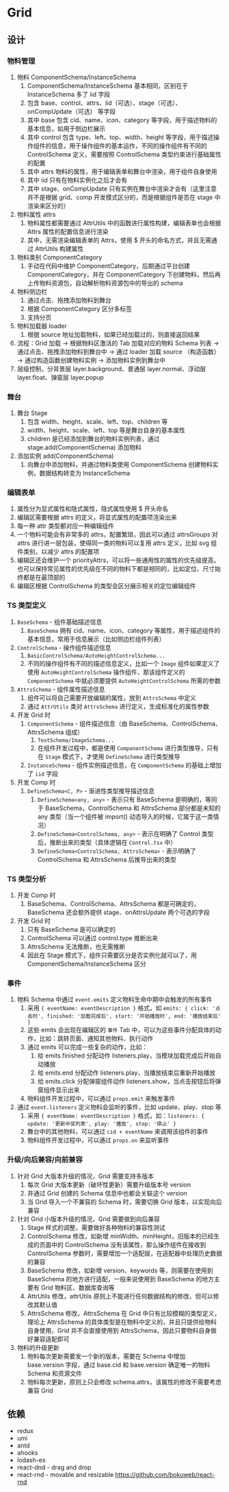 # Grid

## 设计

### 物料管理

1. 物料 ComponentSchema/InstanceSchema
   1. ComponentSchema/InstanceSchema 基本相同，区别在于 InstanceSchema 多了 iid 字段
   2. 包含 base、control、attrs、iid（可选）、stage（可选）、onCompUpdate（可选） 等字段
   3. 其中 base 包含 cid、name、icon、category 等字段，用于描述物料的基本信息，如用于侧边栏展示
   4. 其中 control 包含 type、left、top、width、height 等字段，用于描述操作组件的信息，用于操作组件的基本运作，不同的操作组件有不同的 ControlSchema 定义，需要按照 ControlSchema 类型约束进行基础属性的配置
   5. 其中 attrs 物料的属性，用于编辑表单和舞台中渲染，用于组件自身使用
   6. 其中 iid 只有在物料实例化之后才会有
   7. 其中 stage、onCompUpdate 只有实例在舞台中渲染才会有（这里注意并不是根据 grid、comp 开发模式区分的，而是根据组件是否在 stage 中渲染来区分的）
2. 物料属性 attrs
   1. 物料属性都需要通过 AttrUtils 中的函数进行属性构建，编辑表单也会根据 Attrs 属性的配置信息进行渲染
   2. 其中，无需渲染编辑表单的 Attrs，使用 $ 开头的命名方式，并且无需通过 AttrUtils 构建属性
3. 物料类别 ComponentCategory
   1. 手动在代码中维护 ComponentCategory，后期通过平台创建 ComponentCategory，并在 ComponentCategory 下创建物料，然后再上传物料资源包，自动解析物料资源包中的导出的 schema
4. 物料侧边栏
   1. 通过点击、拖拽添加物料到舞台
   2. 根据 ComponentCategory 区分多标签
   3. 支持分页
5. 物料加载器 loader
   1. 根据 source 地址加载物料，如果已经加载过的，则直接返回结果
6. 流程：Grid 加载 -> 根据物料区激活的 Tab 加载对应的物料 Schema 列表 -> 通过点击、拖拽添加物料到舞台中 -> 通过 loader 加载 source （构造函数） -> 通过构造函数创建物料实例 -> 添加物料实例到舞台中
7. 层级控制，分背景层 layer.background、普通层 layer.normal、浮动层 layer.float、弹窗层 layer.popup

### 舞台

1. 舞台 Stage
   1. 包含 width、height、scale、left、top、children 等
   2. width、height、scale、left、top 等是舞台自身的基本属性
   3. children 是已经添加到舞台的物料实例列表，通过 stage.add(ComponentSchema) 添加物料
2. 添加实例 add(ComponentSchema)
   1. 向舞台中添加物料，并通过物料类使用 ComponentSchema 创建物料实例，数据结构转变为 InstanceSchema

### 编辑表单

1. 属性分为显式属性和隐式属性，隐式属性使用 $ 开头命名
2. 编辑区需要根据 attrs 的定义，将显式属性的配置项渲染出来
3. 每一种 attr 类型都对应一种编辑组件
4. 一个物料可能会有非常多的 attrs，配置繁琐，因此可以通过 attrsGroups 对 attrs 进行进一层包装，使得同一类的物料可以复用 attrs 定义，比如 svg 组件类别，以减少 attrs 的配置项
5. 编辑区还会维护一个 priorityAttrs，可以将一些通用性的属性的优先级提高，也可以保持常见属性的优先级在不同的物料下都是相同的，比如定位、尺寸始终都是在最顶部的
6. 编辑区根据 ControlSchema 的类型会区分展示相关的定位编辑组件

### TS 类型定义

1. `BaseSchema` - 组件基础描述信息
   1. `BaseSchema` 拥有 cid、name、icon、category 等属性，用于描述组件的基本信息，常用于信息展示（比如侧边栏组件列表）
2. `ControlSchema` - 操作组件描述信息
   1. `BasicControlSchema/AutoHeightControlSchema...`
   2. 不同的操作组件有不同的描述信息定义，比如一个 `Image` 组件如果定义了使用 `AutoHeightControlSchema` 操作组件，那该组件定义的 `ComponentSchema` 中就必须要提供 `AutoHeightControlSchema` 所需的参数
3. `AttrsSchema` - 组件属性描述信息
   1. 组件可以将自己需要开放编辑的属性，放到 `AttrsSchema` 中定义
   2. 通过 `AttrUtils` 类对 `AttrsSchema` 进行定义，生成标准化的属性参数
4. 开发 Grid 时
   1. `ComponentSchema` - 组件描述信息（由 BaseSchema、ControlSchema、AttrsSchema 组成）
      1. `TextSchema/ImageSchema...`
      2. 在组件开发过程中，都是使用 `ComponentSchema` 进行类型推导，只有在 `Stage` 模式下，才使用 `DefineSchema` 进行类型推导
   2. `InstanceSchema` - 组件实例描述信息，在 `ComponentSchema` 的基础上增加了 `iid` 字段
5. 开发 Comp 时
   1. `DefineSchema<C, P>` - 渐进性类型推导描述信息
      1. `DefineSchema<any, any>` - 表示只有 BaseSchema 是明确的，等同于 BaseSchema，ControlSchema 和 AttrsSchema 部分都是未知的 any 类型（当一个组件被 import() 动态导入的时候，它属于这一类情况）
      2. `DefineSchema<ControlSchema, any>` - 表示在明确了 Control 类型后，推断出来的类型（具体逻辑在 `Control.tsx` 中）
      3. `DefineSchema<ControlSchema, AttrsSchema>` - 表示明确了 ControlSchema 和 AttrsSchema 后推导出来的类型

### TS 类型分析

1. 开发 Comp 时
   1. BaseSchema、ControlSchema、AttrsSchema 都是可确定的，BaseSchema 还会额外提供 stage、onAttrsUpdate 两个可选的字段
2. 开发 Grid 时
   1. 只有 BaseSchema 是可以确定的
   2. ControlSchema 可以通过 control.type 推断出来
   3. AttrsSchema 无法推断，也无需推断
   4. 因此在 Stage 模式下，组件只需要区分是否实例化就可以了，用 ComponentSchema/InstanceSchema 区分

### 事件

1. 物料 Schema 中通过 `event.emits` 定义物料生命中期中会触发的所有事件
   1. 采用 `{ eventName: eventDescription }` 格式，如 `emits: { click: '点击时', finished: '加载完成后', start: '开始播放时', end: '播放结束后' }`
   2. 这些 emits 会出现在编辑区的 `事件` Tab 中，可以为这些事件分配具体的动作，比如：跳转页面、通知其他物料、执行动作
   3. 通过 emits 可以完成一些复杂的动作，比如：
      1. 给 emits.finished 分配动作 listeners.play，当模块加载完成后开始自动播放
      2. 给 emits.end 分配动作 listeners.play，当播放结束后重新开始播放
      3. 给 emits.click 分配弹窗组件动作 listeners.show，当点击按钮后将弹窗组件显示出来
   4. 物料组件开发过程中，可以通过 `props.emit` 来触发事件
2. 通过 `event.listeners` 定义物料会监听的事件，比如 update、play、stop 等
   1. 采用 `{ eventName: eventDescription }` 格式，如：`listeners: { update: '更新中奖列表', play: '播放', stop: '停止' }`
   2. 舞台中的其他物料，可以通过 `cid + eventName` 来调用该组件的事件
   3. 物料组件开发过程中，可以通过 `props.on` 来监听事件

### 升级/向后兼容/向前兼容

1. 针对 Grid 大版本升级的情况，Grid 需要支持多版本
   1. 每次 Grid 大版本更新（破坏性更新）需要升级版本号 version
   2. 并通过 Grid 创建的 Schema 信息中也都会关联这个 version
   3. 当 Grid 导入一个不兼容的 Schema 时，需要切换 Grid 版本，以实现向后兼容
2. 针对 Grid 小版本升级的情况，Grid 需要做到向后兼容
   1. Stage 样式的调整，需要做好各种物料的兼容性测试
   2. ControlSchema 修改，如新增 minWidth、minHeight，旧版本的已经生成的页面中的 ControlSchema 没有该属性，那么操作组件在接收到 ControlSchema 参数时，需要增加一个适配层，在适配器中处理历史数据的兼容
   3. BaseSchema 修改，如新增 version、keywords 等，则需要在使用到 BaseSchema 的地方进行适配，一般来说使用到 BaseSchema 的地方主要有 Grid 物料区、数据库查询等
   4. AttrUtils 修改，attrUtils 原则上不能进行任何数据结构的修改，但可以修改其默认值
   5. AttrsSchema 修改，AttrsSchema 在 Grid 中只有比较模糊的类型定义，理论上 AttrsSchema 的具体类型是在物料中定义的，并且只提供给物料自身使用，Grid 并不会直接使用到 AttrsSchema，因此只要物料自身做好兼容适配即可
3. 物料的升级更新
   1. 物料每次更新需要发一个新的版本，需要在 Schema 中增加 base.version 字段，通过 base.cid 和 base.version 确定唯一的物料 Schema 和资源文件
   2. 物料每次更新，原则上只会修改 schema.attrs，该属性的修改不需要考虑兼容 Grid

## 依赖

- redux
- umi
- antd
- ahooks
- lodash-es
- react-dnd - drag and drop
- react-rnd - movable and resizable <https://github.com/bokuweb/react-rnd>
